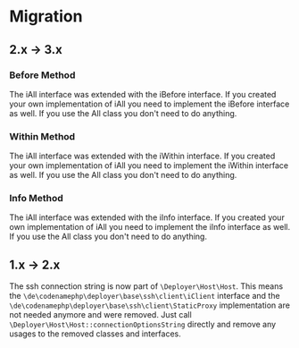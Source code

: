 # Migration

## 2.x -> 3.x

### Before Method

The iAll interface was extended with the iBefore interface. If you created your own implementation of iAll you need to implement the iBefore interface as well. 
If you use the All class you don't need to do anything.

### Within Method

The iAll interface was extended with the iWithin interface. If you created your own implementation of iAll you need to implement the iWithin interface as well. 
If you use the All class you don't need to do anything.

### Info Method
The iAll interface was extended with the iInfo interface. If you created your own implementation of iAll you need to implement the iInfo interface as well.
If you use the All class you don't need to do anything.

## 1.x -> 2.x

The ssh connection string is now part of `\Deployer\Host\Host`. This means the
`\de\codenamephp\deployer\base\ssh\client\iClient` interface and the `\de\codenamephp\deployer\base\ssh\client\StaticProxy` implementation
are not needed anymore and were removed. Just call `\Deployer\Host\Host::connectionOptionsString` directly
and remove any usages to the removed classes and interfaces.